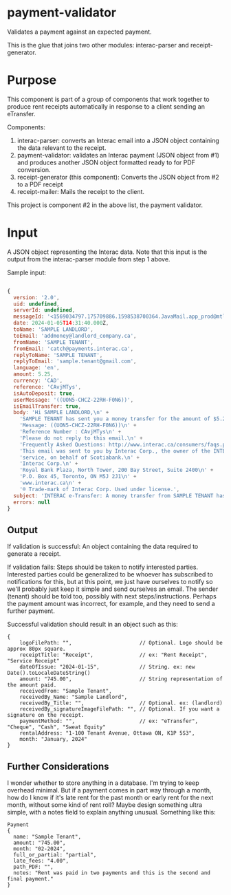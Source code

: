 # payment-validator
Validates a payment against an expected payment.

This is the glue that joins two other modules: interac-parser and receipt-generator.

# Purpose

This component is part of a group of components that work together to produce rent receipts automatically in response to a client sending an eTransfer.

Components:

1. interac-parser: converts an Interac email into a JSON object containing the data relevant to the receipt.
2. payment-validator: validates an Interac payment (JSON object from #1) and produces another JSON object formatted ready to for PDF conversion.
3. receipt-generator (this component): Converts the JSON object from #2 to a PDF receipt
4. receipt-mailer: Mails the receipt to the client.

This project is component #2 in the above list, the payment validator.

# Input

A JSON object representing the Interac data. Note that this input is the output from the interac-parser module from step 1 above.

Sample input:

```JavaScript

{
  version: '2.0',
  uid: undefined,
  serverId: undefined,
  messageId: '<1569034797.175709886.1598538700364.JavaMail.app_prod@mtlpnot04.prod.certapay.com>',
  date: 2024-01-05T14:31:40.000Z,
  toName: 'SAMPLE LANDLORD',
  toEmail: 'addmoney@landlord_company.ca',
  fromName: 'SAMPLE TENANT',
  fromEmail: 'catch@payments.interac.ca',
  replyToName: 'SAMPLE TENANT',
  replyToEmail: 'sample.tenant@gmail.com',
  language: 'en',
  amount: 5.25,
  currency: 'CAD',
  reference: 'CAvjMTys',
  isAutoDeposit: true,
  userMessage: '((UON5-CHCZ-22RH-F0N6))',
  isEmailTransfer: true,
  body: 'Hi SAMPLE LANDLORD,\n' +
    'SAMPLE TENANT has sent you a money transfer for the amount of $5.25 (CAD) and the money has been automatically deposited into your bank account at Scotiabank.\n' +
    'Message: ((UON5-CHCZ-22RH-F0N6))\n' +
    'Reference Number : CAvjMTys\n' +
    'Please do not reply to this email.\n' +
    'Frequently Asked Questions: http://www.interac.ca/consumers/faqs.php#emt\n' +
    'This email was sent to you by Interac Corp., the owner of the INTERAC e-Transfer®\n' +
    'service, on behalf of Scotiabank.\n' +
    'Interac Corp.\n' +
    'Royal Bank Plaza, North Tower, 200 Bay Street, Suite 2400\n' +
    'P.O. Box 45, Toronto, ON M5J 2J1\n' +
    'www.interac.ca\n' +
    '® Trade-mark of Interac Corp. Used under license.',
  subject: 'INTERAC e-Transfer: A money transfer from SAMPLE TENANT has been automatically deposited.',
  errors: null
}
```

## Output

If validation is successful: An object containing the data required to generate a receipt.

If validation fails: Steps should be taken to notify interested parties. Interested parties could be generalized to be whoever has subscribed to notifications for this, but at this point, we just have ourselves to notify so we'll probably just keep it simple and send ourselves an email. The sender (tenant) should be told too, possibly with next steps/instructions. Perhaps the payment amount was incorrect, for example, and they need to send a further payment.

Successful validation should result in an object such as this:

```
{
    logoFilePath: "",                      // Optional. Logo should be approx 80px square.
    receiptTitle: "Receipt",               // ex: "Rent Receipt", "Service Receipt"
    dateOfIssue: "2024-01-15",             // String. ex: new Date().toLocaleDateString()
    amount: "745.00",                      // String representation of the amount paid.
    receivedFrom: "Sample Tenant",
    receivedBy_Name: "Sample Landlord",
    receivedBy_Title: "",                  // Optional. ex: (landlord)
    receivedBy_signatureImageFilePath: "", // Optional. If you want a signature on the receipt.
    paymentMethod: "",                     // ex: "eTransfer", "Cheque", "Cash", "Sweat Equity"
    rentalAddress: "1-100 Tenant Avenue, Ottawa ON, K1P 5S3",
    month: "January, 2024"
}
```

## Further Considerations

I wonder whether to store anything in a database. I'm trying to keep overhead minimal. But if a payment comes in part way through a month, how do I know if it's late rent for the past month or early rent for the next month, without some kind of rent roll? Maybe design something ultra simple, with a notes field to explain anything unusual. Something like this:
  ```
  Payment
  {
    name: "Sample Tenant",
    amount: "745.00",
    month: "02-2024",
    full_or_partial: "partial",
    late_fees: "4.00",
    path_PDF: "",
    notes: "Rent was paid in two payments and this is the second and final payment."
  }
 
